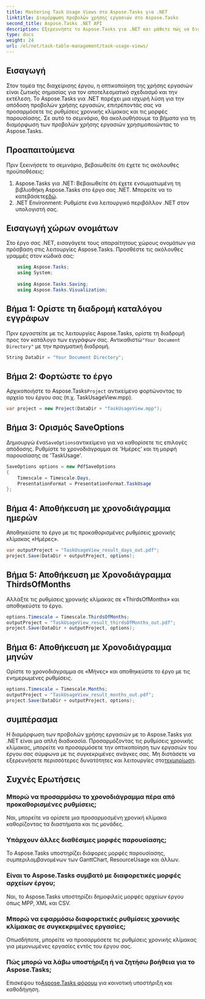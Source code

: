 ```yaml
---
title: Mastering Task Usage Views στο Aspose.Tasks για .NET
linktitle: Διαμόρφωση προβολών χρήσης εργασιών στο Aspose.Tasks
second_title: Aspose.Tasks .NET API
description: Εξερευνήστε το Aspose.Tasks για .NET και μάθετε πώς να διαμορφώνετε τις προβολές χρήσης εργασιών. Προσαρμόστε τις ρυθμίσεις χρονικής κλίμακας και βελτιώστε τα γραφικά διαχείρισης του έργου σας.
type: docs
weight: 24
url: /el/net/task-table-management/task-usage-views/
---
```

## Εισαγωγή
Στον τομέα της διαχείρισης έργου, η οπτικοποίηση της χρήσης εργασιών είναι ζωτικής σημασίας για τον αποτελεσματικό σχεδιασμό και την εκτέλεση. Το Aspose.Tasks για .NET παρέχει μια ισχυρή λύση για την απόδοση προβολών χρήσης εργασιών, επιτρέποντάς σας να προσαρμόσετε τις ρυθμίσεις χρονικής κλίμακας και τις μορφές παρουσίασης. Σε αυτό το σεμινάριο, θα ακολουθήσουμε τα βήματα για τη διαμόρφωση των προβολών χρήσης εργασιών χρησιμοποιώντας το Aspose.Tasks.
## Προαπαιτούμενα
Πριν ξεκινήσετε το σεμινάριο, βεβαιωθείτε ότι έχετε τις ακόλουθες προϋποθέσεις:
1.  Aspose.Tasks για .NET: Βεβαιωθείτε ότι έχετε ενσωματωμένη τη βιβλιοθήκη Aspose.Tasks στο έργο σας .NET. Μπορείτε να το κατεβάσετε[εδώ](https://releases.aspose.com/tasks/net/).
2. .NET Environment: Ρυθμίστε ένα λειτουργικό περιβάλλον .NET στον υπολογιστή σας.
## Εισαγωγή χώρων ονομάτων
Στο έργο σας .NET, εισαγάγετε τους απαραίτητους χώρους ονομάτων για πρόσβαση στις λειτουργίες Aspose.Tasks. Προσθέστε τις ακόλουθες γραμμές στον κώδικά σας:
```csharp
    using Aspose.Tasks;
    using System;
    
    using Aspose.Tasks.Saving;
    using Aspose.Tasks.Visualization;
```
## Βήμα 1: Ορίστε τη διαδρομή καταλόγου εγγράφων
 Πριν εργαστείτε με τις λειτουργίες Aspose.Tasks, ορίστε τη διαδρομή προς τον κατάλογο των εγγράφων σας. Αντικαθιστώ`"Your Document Directory"` με την πραγματική διαδρομή.
```csharp
String DataDir = "Your Document Directory";
```
## Βήμα 2: Φορτώστε το έργο
 Αρχικοποιήστε το Aspose.Tasks`Project` αντικείμενο φορτώνοντας το αρχείο του έργου σας (π.χ. TaskUsageView.mpp).
```csharp
var project = new Project(DataDir + "TaskUsageView.mpp");
```
## Βήμα 3: Ορισμός SaveOptions
 Δημιουργώ ένα`SaveOptions`αντικείμενο για να καθορίσετε τις επιλογές απόδοσης. Ρυθμίστε το χρονοδιάγραμμα σε 'Ημέρες' και τη μορφή παρουσίασης σε 'TaskUsage'.
```csharp
SaveOptions options = new PdfSaveOptions
{
    Timescale = Timescale.Days,
    PresentationFormat = PresentationFormat.TaskUsage
};
```
## Βήμα 4: Αποθήκευση με χρονοδιάγραμμα ημερών
Αποθηκεύστε το έργο με τις προκαθορισμένες ρυθμίσεις χρονικής κλίμακας «Ημέρες».
```csharp
var outputProject = "TaskUsageView_result_days_out.pdf";
project.Save(DataDir + outputProject, options);
```
## Βήμα 5: Αποθήκευση με Χρονοδιάγραμμα ThirdsOfMonths
Αλλάξτε τις ρυθμίσεις χρονικής κλίμακας σε «ThirdsOfMonths» και αποθηκεύστε το έργο.
```csharp
options.Timescale = Timescale.ThirdsOfMonths;
outputProject = "TaskUsageView_result_thirdsOfMonths_out.pdf";
project.Save(DataDir + outputProject, options);
```
## Βήμα 6: Αποθήκευση με Χρονοδιάγραμμα μηνών
Ορίστε το χρονοδιάγραμμα σε «Μήνες» και αποθηκεύστε το έργο με τις ενημερωμένες ρυθμίσεις.
```csharp
options.Timescale = Timescale.Months;
outputProject = "TaskUsageView_result_months_out.pdf";
project.Save(DataDir + outputProject, options);
```
## συμπέρασμα
Η διαμόρφωση των προβολών χρήσης εργασιών με το Aspose.Tasks για .NET είναι μια απλή διαδικασία. Προσαρμόζοντας τις ρυθμίσεις χρονικής κλίμακας, μπορείτε να προσαρμόσετε την οπτικοποίηση των εργασιών του έργου σας σύμφωνα με τις συγκεκριμένες ανάγκες σας.
 Μη διστάσετε να εξερευνήσετε περισσότερες δυνατότητες και λειτουργίες στο[τεκμηρίωση](https://reference.aspose.com/tasks/net/).
## Συχνές Ερωτήσεις
### Μπορώ να προσαρμόσω το χρονοδιάγραμμα πέρα από προκαθορισμένες ρυθμίσεις;
Ναι, μπορείτε να ορίσετε μια προσαρμοσμένη χρονική κλίμακα καθορίζοντας τα διαστήματα και τις μονάδες.
### Υπάρχουν άλλες διαθέσιμες μορφές παρουσίασης;
Το Aspose.Tasks υποστηρίζει διάφορες μορφές παρουσίασης, συμπεριλαμβανομένων των GanttChart, ResourceUsage και άλλων.
### Είναι το Aspose.Tasks συμβατό με διαφορετικές μορφές αρχείων έργου;
Ναι, το Aspose.Tasks υποστηρίζει δημοφιλείς μορφές αρχείων έργου όπως MPP, XML και CSV.
### Μπορώ να εφαρμόσω διαφορετικές ρυθμίσεις χρονικής κλίμακας σε συγκεκριμένες εργασίες;
Οπωσδήποτε, μπορείτε να προσαρμόσετε τις ρυθμίσεις χρονικής κλίμακας για μεμονωμένες εργασίες εντός του έργου σας.
### Πώς μπορώ να λάβω υποστήριξη ή να ζητήσω βοήθεια για το Aspose.Tasks;
 Επισκέψου το[Aspose.Tasks φόρουμ](https://forum.aspose.com/c/tasks/15) για κοινοτική υποστήριξη και καθοδήγηση.